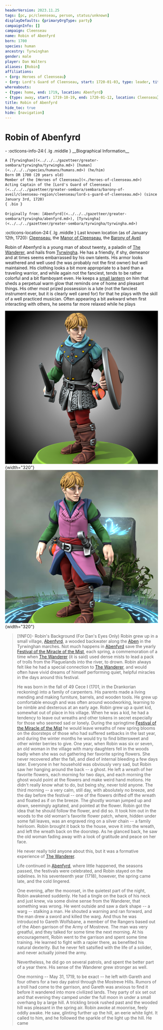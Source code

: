 ```yaml
---
headerVersion: 2023.11.25
tags: [pc, pc/cleenseau, person, status/unknown]
displayDefaults: {primaryOrgType: party}
campaignInfo: []
campaign: Cleenseau
name: Robin of Abenfyrd
born: 1700
species: human
ancestry: Tyrwinghan
gender: male
player: Dan Walters
aliases: [Robin]
affiliations:
- {org: Heroes of Cleenseau}
- {org: Lord's Guard of Cleenseau, start: 1720-01-03, type: leader, title: Acting Captain}
whereabouts:
- {type: home, end: 1719, location: Abenfyrd}
- {type: away, start: 1719-10-19, end: 1720-01-12, location: Cleenseau}
title: Robin of Abenfyrd
hide_toc: true
hide: [navigation]
---
```

# Robin of Abenfyrd
<div class="grid cards ext-narrow-margin ext-one-column" markdown>
- :octicons-info-24:{ .lg .middle } __Biographical Information__

    A [Tyrwinghan](<../../../gazetteer/greater-sembara/tyrwingha/tyrwingha.md>) [human](<../../../species/humans/humans.md>) (he/him)  
    Born DR 1700 (20 years old)  
    Member of the [Heroes of Cleenseau](<./heroes-of-cleenseau.md>)  
    Acting Captain of the [Lord's Guard of Cleenseau](<../../../gazetteer/greater-sembara/sembara/barony-of-aveil/cleenseau-region/cleenseau/lord-s-guard-of-cleenseau.md>) (since January 3rd, 1720)  
    { .bio }

    Originally from: [Abenfyrd](<../../../gazetteer/greater-sembara/tyrwingha/abenfyrd.md>), [Tyrwingha](<../../../gazetteer/greater-sembara/tyrwingha/tyrwingha.md>)
</div>

:octicons-location-24:{ .lg .middle } Last known location (as of January 12th, 1720): [Cleenseau](<../../../gazetteer/greater-sembara/sembara/barony-of-aveil/cleenseau-region/cleenseau/cleenseau.md>), the [Manor of Cleenseau](<../../../gazetteer/greater-sembara/sembara/barony-of-aveil/cleenseau-region/manor-of-cleenseau.md>), the [Barony of Aveil](<../../../gazetteer/greater-sembara/sembara/barony-of-aveil/barony-of-aveil.md>)


Robin of Abenfyrd is a young man of about twenty, a paladin of [The Wanderer](<../../../cosmology/gods/incorporeal-gods/mos-numena/the-wanderer.md>), and hails from [Tyrwingha](<../../../gazetteer/greater-sembara/tyrwingha/tyrwingha.md>). He has a friendly, if shy, demeanor and at times seems embarrassed by his own talents. His armor looks weathered and well used (he was probably not the first owner) but well maintained. His clothing looks a bit more appropriate to a bard than a traveling warrior, and while again not the fanciest, tends to be rather colorful and a bit flamboyant even. He keeps a [small lantern](<../../../campaigns/cleenseau-campaign/treasure/lantern-of-the-bright-hearth.md>) on him that sheds a perpetual warm glow that reminds one of home and pleasant things. His other most prized possession is a lute (not the fanciest instrument ever, but it is clearly well cared for) for that he plays with the skill of a well practiced musician. Often appearing a bit awkward when first interacting with others, he seems far more relaxed while he plays

![Robin Of Abenfyrd](../../../assets/robin-of-abenfyrd.png){width="320"}
![Robin Of Abenfyrd No Armor](../../../assets/robin-of-abenfyrd-no-armor.png){width="320"}

> [!INFO]- Robin's Background (For Dan's Eyes Only)
> Robin grew up in a small village, [Abenfyrd](<../../../gazetteer/greater-sembara/tyrwingha/abenfyrd.md>), a wooded backwater along the [Aben](<../../../gazetteer/greater-sembara/rivers/aben-watershed/aben.md>) in the Tyrwinghan marches. Not much happens in [Abenfyrd](<../../../gazetteer/greater-sembara/tyrwingha/abenfyrd.md>) save the yearly [Festival of the Miracle of the Mist](<../../../time/holidays-and-festivals/festival-of-the-miracle-of-the-mist.md>), each spring, a commemoration of a time when [The Wanderer](<../../../cosmology/gods/incorporeal-gods/mos-numena/the-wanderer.md>) (it is said) used dense mists to lead a pack of trolls from the Plaguelands into the river, to drown. Robin always felt like he had a special connection to [The Wanderer](<../../../cosmology/gods/incorporeal-gods/mos-numena/the-wanderer.md>), and would often have vivid dreams of himself performing quiet, helpful miracles in the days around this festival.  
> 
> He was born in the fall of 49 Cece I (1701, in the Drankorian reckoning) into a family of carpenters. His parents made a living mending and making furniture, barrels, and wooden tools. He grew up comfortable enough and was often around woodworking, learning to be nimble and dexterous at an early age. Robin grew up a quiet kid, somewhat out of place in his village. When he was a kid, he had a tendency to leave out wreaths and other tokens in secret especially for those who seemed sad or lonely. During the springtime [Festival of the Miracle of the Mist](<../../../time/holidays-and-festivals/festival-of-the-miracle-of-the-mist.md>) he would leave wreaths of new spring blooms on the doorsteps of those who had suffered setbacks in the last year, and during the winter months he would try to find bittersweet and other winter berries to give.  One year, when Robin was six or seven, an old woman in the village with many daughters fell in the woods badly when she was out gathering her favorite spring flowers. She never recovered after the fall, and died of internal bleeding a few days later. Everyone in her household was obviously very sad, but Robin saw her hanging around the back -- a ghost. He left a wreath of her favorite flowers, each morning for two days, and each morning the ghost would point at the flowers and make weird hand motions. He didn't really know what to do, but being shy, never told anyone. The third morning -- a very calm, still day, with absolutely no breeze, and the day before the festival -- one of the flowers drifted off the wreath and floated as if on the breeze. The ghostly woman jumped up and down, seemingly agitated, and pointed at the flower. Robin got the idea that he should follow the flower, and did so. It took him out in the woods to the old woman's favorite flower patch, where, hidden under some fall leaves, was an engraved ring on a silver chain -- a family heirloom. Robin brought it back to the house, wove it into the wreath, and left the wreath back on the doorstep. As he glanced back, he saw the old woman fading away with a look of gratitude and peace on her face.  
> 
> He never really told anyone about this, but it was a formative experience of [The Wanderer](<../../../cosmology/gods/incorporeal-gods/mos-numena/the-wanderer.md>).  
> 
> Life continued in [Abenfyrd](<../../../gazetteer/greater-sembara/tyrwingha/abenfyrd.md>), where little happened, the seasons passed, the festivals were celebrated, and Robin stayed on the sidelines. In his seventeenth year (1718), however, the spring came late, and the cold lingered. 
> 
> One evening, after the moonset, in the quietest part of the night, Robin awakened suddenly. He had a tingle on the back of his neck and just knew, via some divine sense from the Wanderer, that something was wrong. He went outside and saw a dark shape -- a warg -- stalking a man. He shouted a warning and ran forward, and the man drew a sword and killed the warg. And thus he was introduced to Gareth Wolfsbane, a member of the Rangers based out of the Aben garrison of the Army of Mostreve. The man was very greatful, and they talked for some time the next morning. At his encouragement, Robin went to the garrison and spent some time training. He learned to fight with a rapier there, as benefited his natural dexterity. But he never felt satsified with the life of a solider, and never actually joined the army.
> 
> Nevertheless, he did go on several patrols, and spent the better part of a year there. His sense of the Wanderer grew stronger as well.
> 
> One morning -- May 31, 1719, to be exact -- he left with Gareth and four others for a two day patrol through the Mostreve Hills. Rumors of a troll had come to the garrison, and Gareth was anxious to find it before it wandered into more civilized lands. They party of six set out and that evening they camped under the full moon in under a small overhang by a large hill. A trickling brook rushed past and the wooded hill was pleasant in the spring air. Robin awoke at moonrise, feely oddly awake. He saw, glinting further up the hill, an eerie white light. It called to him, and he followed the sparkle of the light up the hill. He came 


